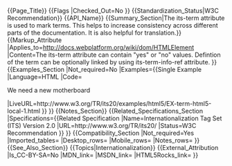 {{Page_Title}}
{{Flags
|Checked_Out=No
}}
{{Standardization_Status|W3C Recommendation}}
{{API_Name}}
{{Summary_Section|The its-term attribute is used to mark terms. This helps to increase consistency across different parts of the documentation. It is also helpful for translation.}}
{{Markup_Attribute
|Applies_to=http://docs.webplatform.org/wiki/dom/HTMLElement
|Content=The its-term attribute can contain "yes" or "no" values. Defintion of the term can be optionally linked by using its-term-info-ref attribute.
}}
{{Examples_Section
|Not_required=No
|Examples={{Single Example
|Language=HTML
|Code=<!DOCTYPE html>
<html lang=en>
  <head>
    <meta charset=utf-8>
    <title>Terminology test: default</title>
  </head>
  <body>
    <p>We need a new <span its-term="yes">motherboard</span>
    </p>
  </body>
</html>
|LiveURL=http://www.w3.org/TR/its20/examples/html5/EX-term-html5-local-1.html
}}
}}
{{Notes_Section}}
{{Related_Specifications_Section
|Specifications={{Related Specification
|Name=Internationalization Tag Set (ITS) Version 2.0
|URL=http://www.w3.org/TR/its20/
|Status=W3C Recommendation
}}
}}
{{Compatibility_Section
|Not_required=Yes
|Imported_tables=
|Desktop_rows=
|Mobile_rows=
|Notes_rows=
}}
{{See_Also_Section}}
{{Topics|Internationalization}}
{{External_Attribution
|Is_CC-BY-SA=No
|MDN_link=
|MSDN_link=
|HTML5Rocks_link=
}}